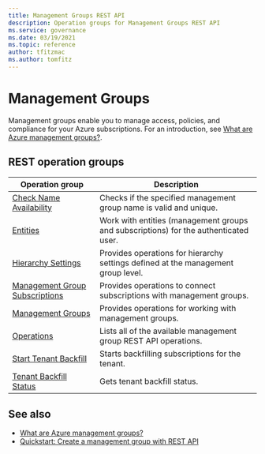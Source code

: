 ```yaml
---
title: Management Groups REST API
description: Operation groups for Management Groups REST API
ms.service: governance
ms.date: 03/19/2021
ms.topic: reference
author: tfitzmac
ms.author: tomfitz
---
```


# Management Groups

Management groups enable you to manage access, policies, and compliance for your Azure subscriptions. For an introduction, see [What are Azure management groups?](https://docs.microsoft.com/azure/governance/management-groups/overview).

## REST operation groups

| Operation group                                 | Description |
|-------------------------------------------------|-------------|
| [Check Name Availability](xref:management.azure.com.managementgroups.checknameavailability) | Checks if the specified management group name is valid and unique. |
| [Entities](xref:management.azure.com.managementgroups.entities) | Work with entities (management groups and subscriptions) for the authenticated user. |
| [Hierarchy Settings](xref:management.azure.com.managementgroups.entities) | Provides operations for hierarchy settings defined at the management group level. |
| [Management Group Subscriptions](xref:management.azure.com.managementgroups.managementgroupsubscriptions) | Provides operations to connect subscriptions with management groups. |
| [Management Groups](xref:management.azure.com.managementgroups.managementgroups) | Provides operations for working with management groups. |
| [Operations](xref:management.azure.com.managementgroups.operations) | Lists all of the available management group REST API operations. |
| [Start Tenant Backfill](xref:management.azure.com.managementgroups.starttenantbackfill) | Starts backfilling subscriptions for the tenant. |
| [Tenant Backfill Status](xref:management.azure.com.managementgroups.tenantbackfillstatus) | Gets tenant backfill status. |

## See also

- [What are Azure management groups?](https://docs.microsoft.com/azure/governance/management-groups/overview)
- [Quickstart: Create a management group with REST API](https://docs.microsoft.com/azure/governance/management-groups/create-management-group-rest-api)
